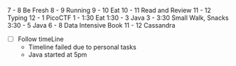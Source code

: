 7 - 8	Be Fresh
8 - 9 	Running
9 - 10	Eat
10 - 11 	Read and Review
11 - 12	Typing
12 - 1	PicoCTF
1 - 1:30	Eat
1:30 - 3	Java
3 - 3:30	Small Walk, Snacks
3:30 - 5	Java
6 - 8	Data Intensive Book
11 - 12	Cassandra

- [ ] Follow timeLine
	- Timeline failed due to personal tasks
	- Java started at 5pm